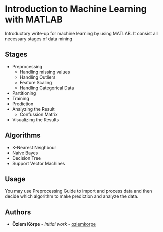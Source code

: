 # Introduction to Machine Learning with MATLAB
Introductory write-up for machine learning by using MATLAB. It consist all necessary stages of data mining
## Stages
- Preprocessing
  - Handling missing values
  - Handling Outliers
  - Feature Scaling
  - Handling Categorical Data
- Partitioning
- Training
- Prediction
- Analyzing the Result
  - Confussion Matrix
- Visualizing the Results
## Algorithms
- K-Nearest Neighbour
- Naive Bayes
- Decision Tree
- Support Vector Machines
## Usage
  You may use Preprocessing Guide to import and process data and then decide which algorithm to make prediction and analyze the data.
## Authors
* **Özlem Körpe** - *Initial work* - [ozlemkorpe](https://github.com/ozlemkorpe)
